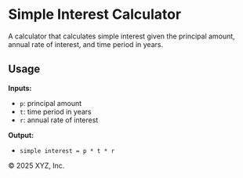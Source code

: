 # Simple Interest Calculator

A calculator that calculates simple interest given the principal amount, annual rate of interest, and time period in years.

## Usage

**Inputs:**
- `p`: principal amount
- `t`: time period in years
- `r`: annual rate of interest

**Output:**
- `simple interest = p * t * r`

© 2025 XYZ, Inc.